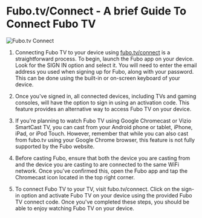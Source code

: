 # Fubo.tv/Connect - A brief Guide To Connect Fubo TV

![[Fubo.tv Connect](get-started.png)]((https://fuboconnectv.com/))

1. Connecting Fubo TV to your device using [fubo.tv/connect](https://fuboconnectv.com) is a straightforward process. To begin, launch the Fubo app on your device. Look for the SIGN IN option and select it. You will need to enter the email address you used when signing up for Fubo, along with your password. This can be done using the built-in or on-screen keyboard of your device.

2. Once you've signed in, all connected devices, including TVs and gaming consoles, will have the option to sign in using an activation code. This feature provides an alternative way to access Fubo TV on your device.

3. If you're planning to watch Fubo TV using Google Chromecast or Vizio SmartCast TV, you can cast from your Android phone or tablet, iPhone, iPad, or iPod Touch. However, remember that while you can also cast from fubo.tv using your Google Chrome browser, this feature is not fully supported by the Fubo website.

4. Before casting Fubo, ensure that both the device you are casting from and the device you are casting to are connected to the same WiFi network. Once you've confirmed this, open the Fubo app and tap the Chromecast icon located in the top right corner.

5. To connect Fubo TV to your TV, visit fubo.tv/connect. Click on the sign-in option and activate Fubo TV on your device using the provided Fubo TV connect code. Once you've completed these steps, you should be able to enjoy watching Fubo TV on your device.
